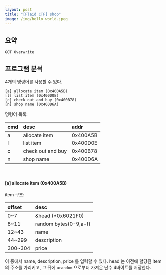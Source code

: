 ```yaml
---
layout: post
title: "[Plaid CTF] shop"
image: /img/hello_world.jpeg
---
```


## 요약
`GOT Overwrite`

## 프로그램 분석
4개의 명령어를 사용할 수 있다.

```
[a] allocate item (0x400A5B)
[l] list item (0x400D0E)
[c] check out and buy (0x400B78)
[n] shop name (0x400D6A)
```
명령어 목록:

| cmd | desc | addr |
| :------ |:--- | :--- |
| a | allocate item | 0x400A5B |
| l | list item | 0x400D0E |
| c | check out and buy | 0x400B78 |
| n | shop name | 0x400D6A |

<br>

#### [a] allocate item (0x400A5B)
item 구조:

| offset | desc |
| :------ |:--- |
| 0~7 | &head (\*0x6021F0) |
| 8~11 | random bytes(0-9,a-f) |
| 12~43 | name |
| 44~299 | description |
| 300~304 | price |

이 중에서 name, description, price 를 입력할 수 있다.
head 는 이전에 할당된 item 의 주소를 가리키고, 그 뒤에 `urandom` 으로부터 가져온 난수 4바이트를 저장한다.
